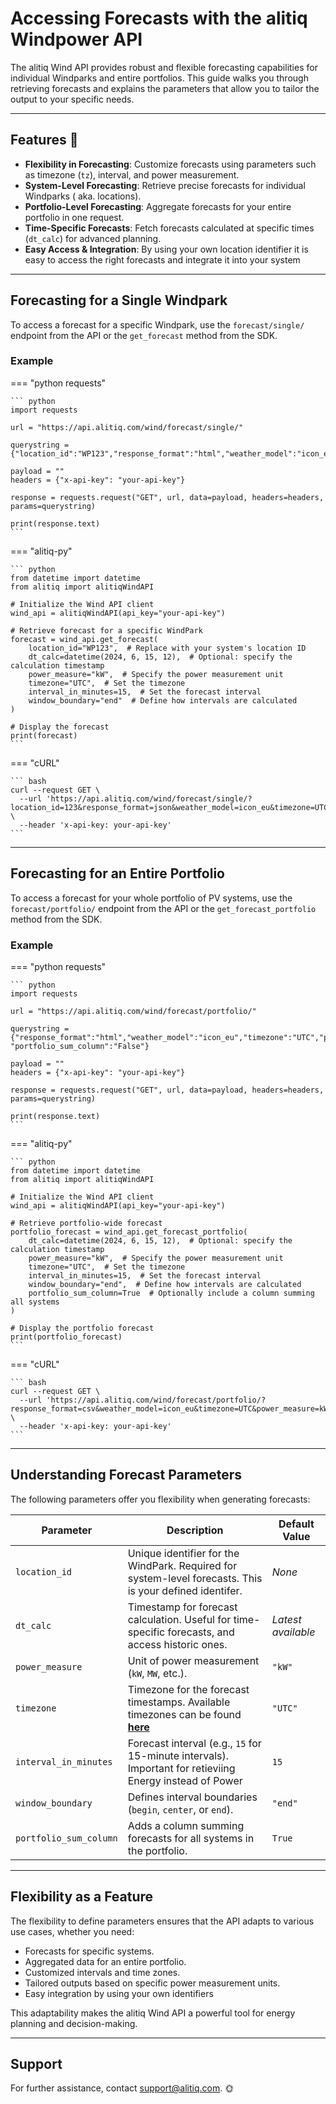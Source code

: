 # Accessing Forecasts with the alitiq Windpower API  

The alitiq Wind API provides robust and flexible forecasting capabilities for individual Windparks and entire portfolios. This guide walks you through retrieving forecasts and explains the parameters that allow you to tailor the output to your specific needs.

---

## Features 🌟  

- **Flexibility in Forecasting**: Customize forecasts using parameters such as timezone (`tz`), interval, and power measurement.  
- **System-Level Forecasting**: Retrieve precise forecasts for individual Windparks ( aka. locations).  
- **Portfolio-Level Forecasting**: Aggregate forecasts for your entire portfolio in one request.  
- **Time-Specific Forecasts**: Fetch forecasts calculated at specific times (`dt_calc`) for advanced planning.  
- **Easy Access & Integration**: By using your own location identifier it is easy to access the right forecasts and  integrate it into your system

---

## Forecasting for a Single Windpark

To access a forecast for a specific Windpark, use the `forecast/single/` endpoint from the API or the `get_forecast` method from the SDK.

### Example  

=== "python requests"

    ``` python
    import requests
    
    url = "https://api.alitiq.com/wind/forecast/single/"
    
    querystring = {"location_id":"WP123","response_format":"html","weather_model":"icon_eu","timezone":"UTC","power_measure":"kW","interval_in_minutes":"15"}
    
    payload = ""
    headers = {"x-api-key": "your-api-key"}
    
    response = requests.request("GET", url, data=payload, headers=headers, params=querystring)
    
    print(response.text)
    ```

=== "alitiq-py"

    ``` python
    from datetime import datetime
    from alitiq import alitiqWindAPI
    
    # Initialize the Wind API client
    wind_api = alitiqWindAPI(api_key="your-api-key")
    
    # Retrieve forecast for a specific WindPark
    forecast = wind_api.get_forecast(
        location_id="WP123",  # Replace with your system's location ID
        dt_calc=datetime(2024, 6, 15, 12),  # Optional: specify the calculation timestamp
        power_measure="kW",  # Specify the power measurement unit
        timezone="UTC",  # Set the timezone
        interval_in_minutes=15,  # Set the forecast interval
        window_boundary="end"  # Define how intervals are calculated
    )
    
    # Display the forecast
    print(forecast)
    ```

=== "cURL"

    ``` bash
    curl --request GET \
      --url 'https://api.alitiq.com/wind/forecast/single/?location_id=123&response_format=json&weather_model=icon_eu&timezone=UTC&power_measure=kW&interval_in_minutes=15' \
      --header 'x-api-key: your-api-key'
    ``` 


---

## Forecasting for an Entire Portfolio  

To access a forecast for your whole portfolio of PV systems, use the `forecast/portfolio/` endpoint from the API or the `get_forecast_portfolio` method from the SDK.

### Example  



=== "python requests"

    ``` python
    import requests
    
    url = "https://api.alitiq.com/wind/forecast/portfolio/"
    
    querystring = {"response_format":"html","weather_model":"icon_eu","timezone":"UTC","power_measure":"kW","interval_in_minutes":"15", "portfolio_sum_column":"False"}
    
    payload = ""
    headers = {"x-api-key": "your-api-key"}
    
    response = requests.request("GET", url, data=payload, headers=headers, params=querystring)
    
    print(response.text)
    ```

=== "alitiq-py"

    ``` python
    from datetime import datetime
    from alitiq import alitiqWindAPI
    
    # Initialize the Wind API client
    wind_api = alitiqWindAPI(api_key="your-api-key")
    
    # Retrieve portfolio-wide forecast
    portfolio_forecast = wind_api.get_forecast_portfolio(
        dt_calc=datetime(2024, 6, 15, 12),  # Optional: specify the calculation timestamp
        power_measure="kW",  # Specify the power measurement unit
        timezone="UTC",  # Set the timezone
        interval_in_minutes=15,  # Set the forecast interval
        window_boundary="end",  # Define how intervals are calculated
        portfolio_sum_column=True  # Optionally include a column summing all systems
    )
    
    # Display the portfolio forecast
    print(portfolio_forecast)
    ```

=== "cURL"

    ``` bash
    curl --request GET \
      --url 'https://api.alitiq.com/wind/forecast/portfolio/?response_format=csv&weather_model=icon_eu&timezone=UTC&power_measure=kW&interval_in_minutes=15' \
      --header 'x-api-key: your-api-key'
    ```

---

## Understanding Forecast Parameters  

The following parameters offer you flexibility when generating forecasts:  

| **Parameter**           | **Description**                                                                                          | **Default Value**  |
|--------------------------|----------------------------------------------------------------------------------------------------------|--------------------|
| `location_id`           | Unique identifier for the WindPark. Required for system-level forecasts. This is your defined identifer. | *None*            |
| `dt_calc`               | Timestamp for forecast calculation. Useful for time-specific forecasts, and access historic ones.        | *Latest available*|
| `power_measure`         | Unit of power measurement (`kW`, `MW`, etc.).                                                            | `"kW"`            |
| `timezone`              | Timezone for the forecast timestamps. Available timezones can be found **[here](https://docs.alitiq.com/utils/timezones/)**                                                                         | `"UTC"`           |
| `interval_in_minutes`   | Forecast interval (e.g., `15` for 15-minute intervals). Important for retieviing Energy instead of Power | `15`              |
| `window_boundary`       | Defines interval boundaries (`begin`, `center`, or `end`).                                               | `"end"`           |
| `portfolio_sum_column`  | Adds a column summing forecasts for all systems in the portfolio.                                        | `True`            |

---

## Flexibility as a Feature  

The flexibility to define parameters ensures that the API adapts to various use cases, whether you need:  

- Forecasts for specific systems.  
- Aggregated data for an entire portfolio.  
- Customized intervals and time zones.  
- Tailored outputs based on specific power measurement units.  
- Easy integration by using your own identifiers

This adaptability makes the alitiq Wind API a powerful tool for energy planning and decision-making.  

---

## Support  

For further assistance, contact [support@alitiq.com](mailto:support@alitiq.com). 🌞  